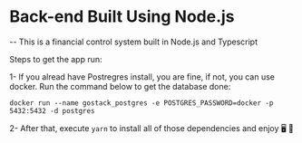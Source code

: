 # Back-end Built Using Node.js
-- This is a financial control system built in Node.js and Typescript

Steps to get the app run:

1- If you alread have Postregres install, you are fine, if not, you can use docker. Run the command below to get the database done:

```
docker run --name gostack_postgres -e POSTGRES_PASSWORD=docker -p 5432:5432 -d postgres
```
2- After that, execute ``` yarn ``` to install all of those dependencies and enjoy 🖥 🚀
